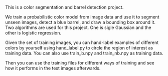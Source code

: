 This is a color segmentation and barrel detection project.

We train a probabilistic color model from image data and use it to segment unseen images, detect a
blue barrel, and draw a bounding box around it. Two algorithms are used for this project. One is sigle Gaussian and the other is logistic regression.

Given the set of training images, you can hand-label examples of different colors by yourself using hand_label.py to circle the region of interest as training data. You can also use train_b.npy and train_nb.npy as training data.

Then you can use the training files for different ways of training and see how it performs in the test images afterwards. 